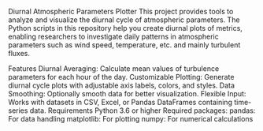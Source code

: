 Diurnal Atmospheric Parameters Plotter
This project provides tools to analyze and visualize the diurnal cycle of atmospheric parameters. The Python scripts in this repository help you create diurnal plots of metrics, enabling researchers to investigate daily patterns in atmospheric parameters such as wind speed, temperature, etc. and mainly turbulent fluxes.

Features
Diurnal Averaging: Calculate mean values of turbulence parameters for each hour of the day.
Customizable Plotting: Generate diurnal cycle plots with adjustable axis labels, colors, and styles.
Data Smoothing: Optionally smooth data for better visualization.
Flexible Input: Works with datasets in CSV, Excel, or Pandas DataFrames containing time-series data.
Requirements
Python 3.6 or higher
Required packages:
pandas: For data handling
matplotlib: For plotting
numpy: For numerical calculations
